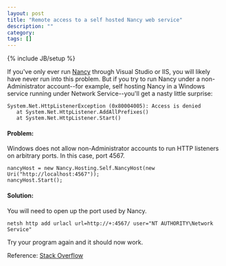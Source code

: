 ```yaml
---
layout: post
title: "Remote access to a self hosted Nancy web service"
description: ""
category: 
tags: []
---
```

{% include JB/setup %}

If you've only ever run [Nancy](http://nancyfx.org) through Visual Studio or IIS, you will likely have never run into this problem. But if you try to run Nancy under a non-Administrator account--for example, self hosting Nancy in a Windows service running under Network Service--you'll get a nasty little surprise: 

    System.Net.HttpListenerException (0x80004005): Access is denied
       at System.Net.HttpListener.AddAllPrefixes()
       at System.Net.HttpListener.Start()

#### Problem: 

Windows does not allow non-Administrator accounts to run HTTP listeners on arbitrary ports. In this case, port 4567.

    nancyHost = new Nancy.Hosting.Self.NancyHost(new Uri("http://localhost:4567"));
    nancyHost.Start();

#### Solution:

You will need to open up the port used by Nancy. 

    netsh http add urlacl url=http://+:4567/ user="NT AUTHORITY\Network Service"

Try your program again and it should now work. 

Reference: [Stack Overflow](http://stackoverflow.com/questions/8548678/remote-access-to-a-nancy-self-host)